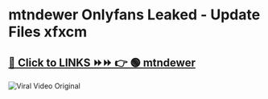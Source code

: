
 # mtndewer Onlyfans Leaked - Update Files xfxcm

## <h2><a href="https://clipsfans.com/mtndewer&ref=git">🔗 Click to LINKS ⏩⏩ 👉 🟢 mtndewer </a></h2>

<a href="https://clipsfans.com/mtndewer&ref=git" rel="nofollow" data-target="animated-image.originalLink"><img src="https://i.ibb.co.com/xMMVF88/686577567.gif" alt="Viral Video Original" style="max-width: 100%; display: inline-block;" data-target="animated-image.originalImage"></a>

